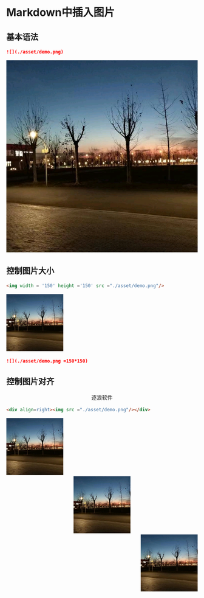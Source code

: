 # Markdown中插入图片

## 基本语法

```markdown
![](./asset/demo.png)
```

![](./asset/demo.png)

## 控制图片大小

```markdown
<img width = '150' height ='150' src ="./asset/demo.png"/>
```

<img width = '150' height ='150' src ="./asset/demo.png"/>


```markdown
![](./asset/demo.png =150*150)
```


## 控制图片对齐

<center>逐浪软件</center>

```markdown
<div align=right><img src ="./asset/demo.png"/></div>
```

<div align=left><img width = '150' height ='150' src ="./asset/demo.png"/></div>

<div align=center><img width = '150' height ='150' src ="./asset/demo.png"/></div>

<div align=right><img width = '150' height ='150' src ="./asset/demo.png"/></div>



